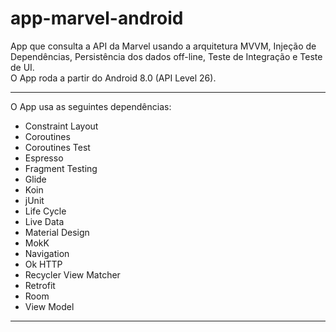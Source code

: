 # app-marvel-android
App que consulta a API da Marvel usando a arquitetura MVVM, Injeção de Dependências, Persistência dos dados off-line, Teste de Integração e Teste de UI.<br>
O App roda a partir do Android 8.0 (API Level 26).

<hr>

O App usa as seguintes dependências:

* Constraint Layout
* Coroutines
* Coroutines Test
* Espresso
* Fragment Testing
* Glide
* Koin
* jUnit
* Life Cycle
* Live Data
* Material Design
* MokK
* Navigation
* Ok HTTP
* Recycler View Matcher
* Retrofit
* Room
* View Model

<hr>


